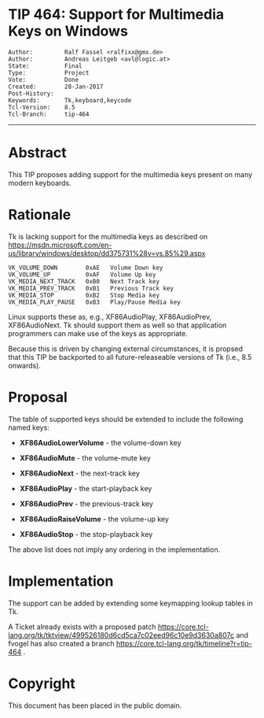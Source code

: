 # TIP 464: Support for Multimedia Keys on Windows
	Author:         Ralf Fassel <ralfixx@gmx.de>
	Author:         Andreas Leitgeb <avl@logic.at>
	State:          Final
	Type:           Project
	Vote:           Done
	Created:        28-Jan-2017
	Post-History:   
	Keywords:       Tk,keyboard,keycode
	Tcl-Version:    8.5
	Tcl-Branch:	    tip-464
-----

# Abstract

This TIP proposes adding support for the multimedia keys present on many
modern keyboards.

# Rationale

Tk is lacking support for the multimedia keys as described on
<https://msdn.microsoft.com/en-us/library/windows/desktop/dd375731%28v=vs.85%29.aspx>

	VK_VOLUME_DOWN        0xAE   Volume Down key
	VK_VOLUME_UP          0xAF   Volume Up key
	VK_MEDIA_NEXT_TRACK   0xB0   Next Track key
	VK_MEDIA_PREV_TRACK   0xB1   Previous Track key
	VK_MEDIA_STOP         0xB2   Stop Media key
	VK_MEDIA_PLAY_PAUSE   0xB3   Play/Pause Media key

Linux supports these as, e.g., XF86AudioPlay, XF86AudioPrev, XF86AudioNext.
Tk should support them as well so that application programmers can make use of
the keys as appropriate.

Because this is driven by changing external circumstances, it is propsed that
this TIP be backported to all future-releaseable versions of Tk \(i.e., 8.5
onwards\).

# Proposal

The table of supported keys should be extended to include the following named
keys:

 * **XF86AudioLowerVolume** - the volume-down key

 * **XF86AudioMute** - the volume-mute key

 * **XF86AudioNext** - the next-track key

 * **XF86AudioPlay** - the start-playback key

 * **XF86AudioPrev** - the previous-track key

 * **XF86AudioRaiseVolume** - the volume-up key

 * **XF86AudioStop** - the stop-playback key

The above list does not imply any ordering in the implementation.

# Implementation

The support can be added by extending some keymapping lookup tables in Tk.

A Ticket already exists with a proposed patch
<https://core.tcl-lang.org/tk/tktview/499526180d6cd5ca7c02eed96c10e9d3630a807c>  and
fvogel has also created a branch
<https://core.tcl-lang.org/tk/timeline?r=tip-464> .

# Copyright

This document has been placed in the public domain.

